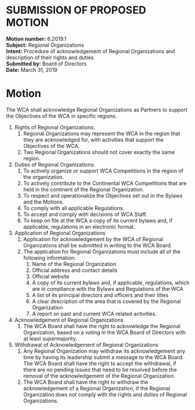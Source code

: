 # SUBMISSION OF PROPOSED MOTION

**Motion number:** 6.2019.1  
**Subject:** Regional Organizations  
**Intent:** Procedure of acknowledgement of Regional Organizations and description of their rights and duties  
**Submitted by:** Board of Directors  
**Date:** March 31, 2019  

# Motion

The WCA shall acknowledge Regional Organizations as Partners to support the Objectives of the WCA in specific regions.

1. Rights of Regional Organizations:
   1. Regional Organizations may represent the WCA in the region that they are acknowledged for, with activities that support the Objectives of the WCA.
   2. Two Regional Organizations should not cover exactly the same region.
2. Duties of Regional Organizations:
   1. To actively organize or support WCA Competitions in the region of the organization.
   2. To actively contribute to the Continental WCA Competitions that are held in the continent of the Regional Organization.
   3. To respect and operationalize the Objectives set out in the Bylaws and the Motions.
   4. To comply with all applicable Regulations.
   5. To accept and comply with decisions of WCA Staff.
   6. To keep on file at the WCA a copy of its current bylaws and, if applicable, regulations in an electronic format.
3. Application of Regional Organizations
   1. Application for acknowledgement by the WCA of Regional Organizations shall be submitted in writing to the WCA Board.
   2. The application for Regional Organizations must include all of the following information:
      1. Name of the Regional Organization
      2. Official address and contact details
      3. Official website
      4. A copy of its current bylaws and, if applicable, regulations, which are in compliance with the Bylaws and Regulations of the WCA
      5. A list of its principal directors and officers and their titles
      6. A clear description of the area that is covered by the Regional Organization
      7. A report on past and current WCA related activities.
4. Acknowledgement of Regional Organizations
   1. The WCA Board shall have the right to acknowledge the Regional Organization, based on a voting in the WCA Board of Directors with at least supermajority.
5. Withdrawal of Acknowledgement of Regional Organizations
   1. Any Regional Organization may withdraw its acknowledgement any time by having its leadership submit a message to the WCA Board. The WCA Board shall have the right to accept the withdrawal, if there are no pending issues that need to be resolved before the removal of the acknowledgement of the Regional Organization.
   2. The WCA Board shall have the right to withdraw the acknowledgement of a Regional Organization, if the Regional Organization does not comply with the rights and duties of Regional Organizations.
